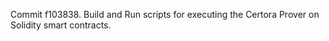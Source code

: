 Commit f103838.                    Build and Run scripts for executing the Certora Prover on Solidity smart contracts.
